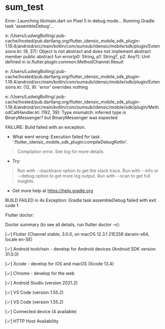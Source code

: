 # sum_test

Error:
Launching lib/main.dart on Pixel 5 in debug mode...
Running Gradle task 'assembleDebug'...

e: /Users/LudwigBolling/.pub-cache/hosted/pub.dartlang.org/flutter_idensic_mobile_sdk_plugin-1.19.4/android/src/main/kotlin/com/sumsub/idensic/mobile/sdk/plugin/Extensions.kt: (9, 37): Object is not abstract and does not implement abstract member public abstract fun error(p0: String, p1: String?, p2: Any?): Unit defined in io.flutter.plugin.common.MethodChannel.Result

e: /Users/LudwigBolling/.pub-cache/hosted/pub.dartlang.org/flutter_idensic_mobile_sdk_plugin-1.19.4/android/src/main/kotlin/com/sumsub/idensic/mobile/sdk/plugin/Extensions.kt: (12, 9): 'error' overrides nothing

e: /Users/LudwigBolling/.pub-cache/hosted/pub.dartlang.org/flutter_idensic_mobile_sdk_plugin-1.19.4/android/src/main/kotlin/com/sumsub/idensic/mobile/sdk/plugin/MethodCallHandler.kt: (192, 39): Type mismatch: inferred type is BinaryMessenger? but BinaryMessenger was expected

FAILURE: Build failed with an exception.

* What went wrong:
Execution failed for task ':flutter_idensic_mobile_sdk_plugin:compileDebugKotlin'.
> Compilation error. See log for more details

* Try:
> Run with --stacktrace option to get the stack trace.
> Run with --info or --debug option to get more log output.
> Run with --scan to get full insights.

* Get more help at https://help.gradle.org

BUILD FAILED in 4s
Exception: Gradle task assembleDebug failed with exit code 1

Flutter doctor:

Doctor summary (to see all details, run flutter doctor -v):

[✓] Flutter (Channel stable, 3.0.0, on macOS 12.3.1 21E258 darwin-x64, locale en-SE)

[✓] Android toolchain - develop for Android devices (Android SDK version 31.0.0)

[✓] Xcode - develop for iOS and macOS (Xcode 13.4)

[✓] Chrome - develop for the web

[✓] Android Studio (version 2021.2)

[✓] VS Code (version 1.55.2)

[✓] VS Code (version 1.55.2)

[✓] Connected device (4 available)

[✓] HTTP Host Availability


